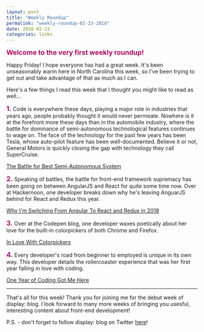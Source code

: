 ```yaml
---
layout: post
title: "Weekly Roundup"
permalink: "weekly-roundup-02-23-2018"
date: 2018-02-23
categories: links
---
```


<span style="font-size: 1.25em; font-weight: bold; color: #ac0863;">Welcome to the very first weekly roundup!</span>

Happy Friday!  I hope everyone has had a great week.  It's been unseasonably warm here in North Carolina this week, so I've been trying to get out and take advantage of that as much as I can.

Here's a few things I read this week that I thought you might like to read as well...

<span style="font-size: 1.25em; font-weight: bold; color: #ac0863;">1.</span>  Code is everywhere these days, playing a major role in industries that years ago, people probably thought it would never permeate.  Nowhere is it at the forefront more these days than in the automobile industry, where the battle for dominance of semi-autonomous technological features continues to wage on.  The face of the technology for the past few years has been Tesla, whose auto-pilot feature has been well-documented.  Believe it or not, General Motors is quickly closing the gap with technology they call SuperCruise.

[The Battle for Best Semi-Autonomous System](http://www.thedrive.com/tech/17083/the-battle-for-best-semi-autonomous-system-tesla-autopilot-vs-gm-supercruise-head-to-head)

<span style="font-size: 1.25em; font-weight: bold; color: #ac0863;">2.</span>  Speaking of battles, the battle for front-end framework supremacy has been going on between AngularJS and React for quite some time now.  Over at Hackernoon, one developer breaks down why he's leaving AnguarJS behind for React and Redux this year.

[Why I'm Switching From Angular To React and Redux in 2018](https://hackernoon.com/why-im-switching-from-angular-to-react-and-redux-in-2018-cb48be00fda7)

<span style="font-size: 1.25em; font-weight: bold; color: #ac0863;">3.</span>  Over at the Codepen blog, one developer waxes poetically about her love for the built-in colorpickers of both Chrome and Firefox.

[In Love With Colorpickers](https://codepen.io/KristopherVanSant/post/dear-color-pickers)

<span style="font-size: 1.25em; font-weight: bold; color: #ac0863;">4.</span>  Every developer's road from beginner to employed is unique in its own way.  This developer details the rollercoaster experience that was her first year falling in love with coding.

[One Year of Coding Got Me Here](https://medium.com/swlh/one-year-of-coding-got-me-here-99fc2bdfd3b8)

<hr>

That's all for this week!  Thank you for joining me for the debut week of display: blog.  I look forward to many more weeks of bringing you usesful, interesting content about front-end development!

P.S. - don't forget to follow display: blog on Twitter [here](https://twitter.com/display_blog)!
